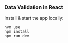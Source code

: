 ### Data Validation in React

Install & start the app locally:

```
nvm use
npm install
npm run dev
```
